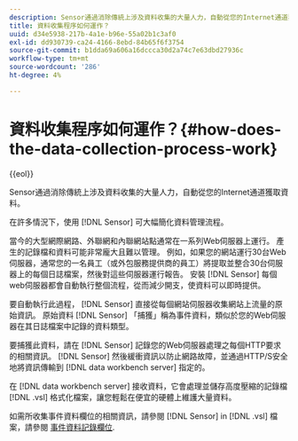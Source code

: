```yaml
---
description: Sensor通過消除傳統上涉及資料收集的大量人力，自動從您的Internet通道獲取資料。
title: 資料收集程序如何運作？
uuid: d34e5938-217b-4a1e-b96e-55a02b1c3af0
exl-id: dd930739-ca24-4166-8ebd-84b65f6f3754
source-git-commit: b1dda69a606a16dccca30d2a74c7e63dbd27936c
workflow-type: tm+mt
source-wordcount: '286'
ht-degree: 4%

---
```


# 資料收集程序如何運作？{#how-does-the-data-collection-process-work}

{{eol}}

Sensor通過消除傳統上涉及資料收集的大量人力，自動從您的Internet通道獲取資料。

在許多情況下，使用 [!DNL Sensor] 可大幅簡化資料管理流程。

當今的大型網際網路、外聯網和內聯網站點通常在一系列Web伺服器上運行。 產生的記錄檔和資料可能非常龐大且難以管理。 例如，如果您的網站運行30台Web伺服器，通常您的一名員工（或外包服務提供商的員工）將提取並整合30台伺服器上的每個日誌檔案，然後對這些伺服器運行報告。 安裝 [!DNL Sensor] 每個web伺服器都會自動執行整個流程，從而減少開支，使資料可以即時提供。

要自動執行此過程， [!DNL Sensor] 直接從每個網站伺服器收集網站上流量的原始資訊。 原始資料 [!DNL Sensor] 「捕獲」稱為事件資料，類似於您的Web伺服器在其日誌檔案中記錄的資料類型。

要捕獲此資料，請在 [!DNL Sensor] 記錄您的Web伺服器處理之每個HTTP要求的相關資訊。 [!DNL Sensor] 然後緩衝資訊以防止網路故障，並通過HTTP/S安全地將資訊傳輸到 [!DNL data workbench server] 指定的。

在 [!DNL data workbench server] 接收資料，它會處理並儲存高度壓縮的記錄檔 [!DNL .vsl] 格式化檔案，讓您輕鬆在便宜的硬體上維護大量資料。

如需所收集事件資料欄位的相關資訊，請參閱 [!DNL Sensor] in [!DNL .vsl] 檔案，請參閱 [事件資料記錄欄位](../../home/c-snsr-ovrvw/c-evnt-data-rcd-flds/c-evnt-data-rcd-flds.md#concept-ed2a8797cb5b4995b55ffd50a9f12a44).
